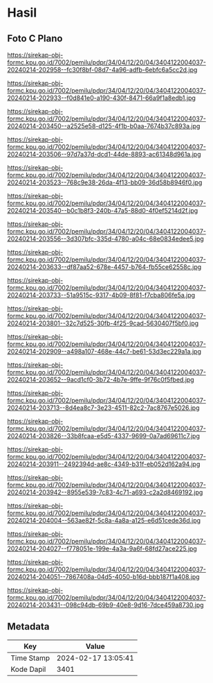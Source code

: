 # Hasil

## Foto C Plano

https://sirekap-obj-formc.kpu.go.id/7002/pemilu/pdpr/34/04/12/20/04/3404122004037-20240214-202958--fc30f8bf-08d7-4a96-adfb-6ebfc6a5cc2d.jpg

https://sirekap-obj-formc.kpu.go.id/7002/pemilu/pdpr/34/04/12/20/04/3404122004037-20240214-202933--f0d841e0-a190-430f-8471-66a9f1a8edb1.jpg

https://sirekap-obj-formc.kpu.go.id/7002/pemilu/pdpr/34/04/12/20/04/3404122004037-20240214-203450--a2525e58-d125-4f1b-b0aa-7674b37c893a.jpg

https://sirekap-obj-formc.kpu.go.id/7002/pemilu/pdpr/34/04/12/20/04/3404122004037-20240214-203506--97d7a37d-dcd1-44de-8893-ac61348d961a.jpg

https://sirekap-obj-formc.kpu.go.id/7002/pemilu/pdpr/34/04/12/20/04/3404122004037-20240214-203523--768c9e38-26da-4f13-bb09-36d58b8946f0.jpg

https://sirekap-obj-formc.kpu.go.id/7002/pemilu/pdpr/34/04/12/20/04/3404122004037-20240214-203540--b0c1b8f3-240b-47a5-88d0-4f0ef5214d2f.jpg

https://sirekap-obj-formc.kpu.go.id/7002/pemilu/pdpr/34/04/12/20/04/3404122004037-20240214-203556--3d307bfc-335d-4780-a04c-68e0834edee5.jpg

https://sirekap-obj-formc.kpu.go.id/7002/pemilu/pdpr/34/04/12/20/04/3404122004037-20240214-203633--df87aa52-678e-4457-b764-fb55ce62558c.jpg

https://sirekap-obj-formc.kpu.go.id/7002/pemilu/pdpr/34/04/12/20/04/3404122004037-20240214-203733--51a9515c-9317-4b09-8f81-f7cba806fe5a.jpg

https://sirekap-obj-formc.kpu.go.id/7002/pemilu/pdpr/34/04/12/20/04/3404122004037-20240214-203801--32c7d525-30fb-4f25-9cad-5630407f5bf0.jpg

https://sirekap-obj-formc.kpu.go.id/7002/pemilu/pdpr/34/04/12/20/04/3404122004037-20240214-202909--a498a107-468e-44c7-be61-53d3ec229a1a.jpg

https://sirekap-obj-formc.kpu.go.id/7002/pemilu/pdpr/34/04/12/20/04/3404122004037-20240214-203652--9acd1cf0-3b72-4b7e-9ffe-9f76c0f5fbed.jpg

https://sirekap-obj-formc.kpu.go.id/7002/pemilu/pdpr/34/04/12/20/04/3404122004037-20240214-203713--8d4ea8c7-3e23-4511-82c2-7ac8767e5026.jpg

https://sirekap-obj-formc.kpu.go.id/7002/pemilu/pdpr/34/04/12/20/04/3404122004037-20240214-203826--33b8fcaa-e5d5-4337-9699-0a7ad69611c7.jpg

https://sirekap-obj-formc.kpu.go.id/7002/pemilu/pdpr/34/04/12/20/04/3404122004037-20240214-203911--2492394d-ae8c-4349-b31f-eb052d162a94.jpg

https://sirekap-obj-formc.kpu.go.id/7002/pemilu/pdpr/34/04/12/20/04/3404122004037-20240214-203942--8955e539-7c83-4c71-a693-c2a2d8469192.jpg

https://sirekap-obj-formc.kpu.go.id/7002/pemilu/pdpr/34/04/12/20/04/3404122004037-20240214-204004--563ae82f-5c8a-4a8a-a125-e6d51cede36d.jpg

https://sirekap-obj-formc.kpu.go.id/7002/pemilu/pdpr/34/04/12/20/04/3404122004037-20240214-204027--f778051e-199e-4a3a-9a6f-68fd27ace225.jpg

https://sirekap-obj-formc.kpu.go.id/7002/pemilu/pdpr/34/04/12/20/04/3404122004037-20240214-204051--7867408a-04d5-4050-b16d-bbb187f1a408.jpg

https://sirekap-obj-formc.kpu.go.id/7002/pemilu/pdpr/34/04/12/20/04/3404122004037-20240214-203431--098c94db-69b9-40e8-9d16-7dce459a8730.jpg


## Metadata

| Key        | Value               |
| ---------- | ------------------- |
| Time Stamp | 2024-02-17 13:05:41 |
| Kode Dapil | 3401                |



